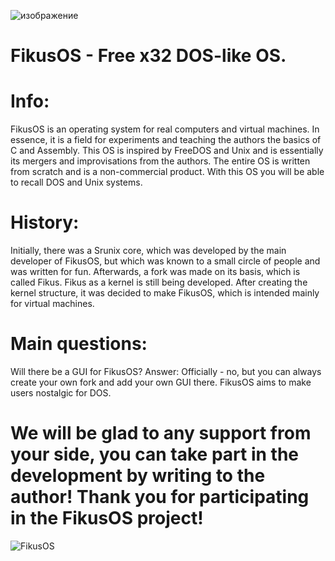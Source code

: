 ![изображение](https://github.com/user-attachments/assets/960326d3-5302-446b-b020-357b425fe36d)

# FikusOS - Free x32 DOS-like OS.

# Info:

FikusOS is an operating system for real computers and virtual machines. In essence, it is a field for experiments and teaching the authors the basics of C and Assembly. This OS is inspired by FreeDOS and Unix and is essentially its mergers and improvisations from the authors. The entire OS is written from scratch and is a non-commercial product. With this OS you will be able to recall DOS and Unix systems.

# History:

Initially, there was a Srunix core, which was developed by the main developer of FikusOS, but which was known to a small circle of people and was written for fun. Afterwards, a fork was made on its basis, which is called Fikus. Fikus as a kernel is still being developed. After creating the kernel structure, it was decided to make FikusOS, which is intended mainly for virtual machines.

# Main questions:

Will there be a GUI for FikusOS? Answer: Officially - no, but you can always create your own fork and add your own GUI there. FikusOS aims to make users nostalgic for DOS.

# We will be glad to any support from your side, you can take part in the development by writing to the author! Thank you for participating in the FikusOS project!

![FikusOS](https://github.com/user-attachments/assets/14af3c21-ecd2-441e-9ae9-d55ab6909b62)
